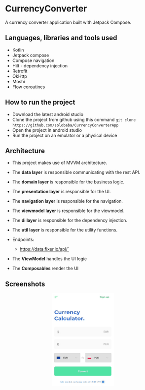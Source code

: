 # CurrencyConverter

A currency converter application built with Jetpack Compose.

## Languages, libraries and tools used
* Kotlin
* Jetpack compose
* Compose navigation
* Hilt - dependency injection
* Retrofit
* OkHttp
* Moshi
* Flow coroutines

## How to run the project
* Download the latest android studio
* Clone the project from github using this command
  `git clone https://github.com/solobaba/CurrencyConverterApp`
* Open the project in android studio
* Run the project on an emulator or a physical device

## Architecture
* This project makes use of MVVM architecture.
* The **data layer** is responsible communicating with the rest API.
* The **domain layer** is responsible for the business logic.
* The **presentation layer** is responsible for the UI.
* The **navigation layer** is responsible for the navigation.
* The **viewmodel layer** is responsible for the viewmodel.
* The **di layer** is responsible for the dependency injection.
* The **util layer** is responsible for the utility functions.

* Endpoints:
    * https://data.fixer.io/api/`
* The **ViewModel** handles the UI logic
* The **Composables** render the UI

## Screenshots
<p align="center">
  <img src="screenshot/currencyCalculatorScreen.png" alt="Currency Converter/Calculator screen" width="40%" hspace="15" />
</p>